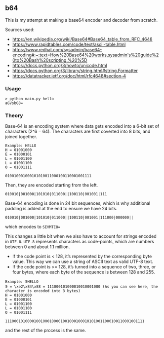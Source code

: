 ## b64

This is my attempt at making a base64 encoder and decoder from scratch.

Sources used:

- https://en.wikipedia.org/wiki/Base64#Base64_table_from_RFC_4648
- https://www.rapidtables.com/code/text/ascii-table.html
- https://www.redhat.com/sysadmin/base64-encoding#:~:text=How%20Base64%20works,sysadmin's%20guide%20to%20Bash%20scripting.%20%5D
- https://docs.python.org/3/howto/unicode.html
- https://docs.python.org/3/library/string.html#string.Formatter
- https://datatracker.ietf.org/doc/html/rfc4648#section-4

### Usage

```
> python main.py hello
aGVsbG8=
```

### Theory

Base-64 is an encoding system where data gets encoded into a 6-bit set of
characters (2^6 = 64). The characters are first coverted into 8 bits, and joined
together.

```
Example: HELLO
H = 01001000
E = 01000101
L = 01001100
L = 01001100
O = 01001111

010010001000101010011000100110001001111
```

Then, they are encoded starting from the left.

`010010|001000|101010|011000||100110|001001|111`

Base-64 encoding is done in 24 bit sequences, which is why additional padding is
added at the end to ensure we have 24 bits.

`010010|001000|101010|011000||100110|001001|111000|000000||`

which encodes to `SEVMTE8=`

This changes a little bit when we also have to account for strings encoded in
`UTF-8`. `UTF-8` represents characters as code-points, which are numbers between
0 and about 1.1 million.

- If the code point is < 128, it’s represented by the corresponding byte value.
  This way we can use a string of ASCII text as valid UTF-8 text.
- If the code point is >= 128, it’s turned into a sequence of two, three, or
  four bytes, where each byte of the sequence is between 128 and 255.

```
Example: ℈HELLO
℈ = \xe2\x84\x88 = 111000101000010010001000 (As you can see here, the character is encoded into 3 bytes)
H = 01001000
E = 01000101
L = 01001100
L = 01001100
O = 01001111

111000101000010010001000010010001000101010011000100110001001111
```

and the rest of the process is the same.
